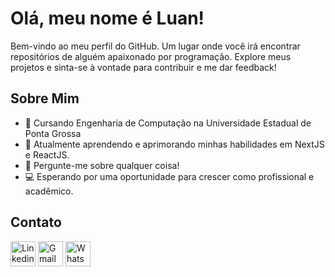 # Olá, meu nome é Luan!

Bem-vindo ao meu perfil do GitHub. Um lugar onde você irá encontrar repositórios de alguém apaixonado por programação. Explore meus projetos e sinta-se à vontade para contribuir e me dar feedback!

## Sobre Mim
- 📘 Cursando Engenharia de Computação na Universidade Estadual de Ponta Grossa
- 🌱 Atualmente aprendendo e aprimorando minhas habilidades em NextJS e ReactJS.
- 💬 Pergunte-me sobre qualquer coisa!
- 💻 Esperando por uma oportunidade para crescer como profissional e acadêmico.

## Contato
<div>
    <a target="_blank" href="https://linkedin.com/in/luanhernandes"><img
        src="https://github.com/luanzio/luanzio/raw/main/assets/linkedin.png"
        alt="Linkedin" height="40"
    /></a>
    <a target="_blank" href="mailto:luanhb7@gmail.com?subject=Perfil%20GitHub"><img
        alt="Gmail" height="40" src="https://github.com/luanzio/luanzio/raw/main/assets/gmail.png"
    /></a>
    <a target="_blank" href="https://wa.me/5542999253870"><img
        alt="WhatsApp" height="40" src="https://github.com/luanzio/luanzio/raw/main/assets/whatsapp.png"
    /></a>
</div>
